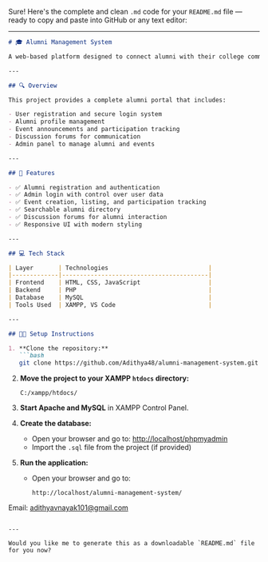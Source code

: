 Sure! Here's the complete and clean `.md` code for your `README.md` file — ready to copy and paste into GitHub or any text editor:

---

```markdown
# 🎓 Alumni Management System

A web-based platform designed to connect alumni with their college community. This system allows alumni to stay informed, interact with each other, and participate in events — all in one place.

---

## 🔍 Overview

This project provides a complete alumni portal that includes:

- User registration and secure login system
- Alumni profile management
- Event announcements and participation tracking
- Discussion forums for communication
- Admin panel to manage alumni and events

---

## 🚀 Features

- ✅ Alumni registration and authentication
- ✅ Admin login with control over user data
- ✅ Event creation, listing, and participation tracking
- ✅ Searchable alumni directory
- ✅ Discussion forums for alumni interaction
- ✅ Responsive UI with modern styling

---

## 💻 Tech Stack

| Layer       | Technologies                            |
|-------------|-----------------------------------------|
| Frontend    | HTML, CSS, JavaScript                   |
| Backend     | PHP                                     |
| Database    | MySQL                                   |
| Tools Used  | XAMPP, VS Code                          |

---

## 🧑‍💻 Setup Instructions

1. **Clone the repository:**
   ```bash
   git clone https://github.com/Adithya48/alumni-management-system.git
   ```

2. **Move the project to your XAMPP `htdocs` directory:**
   ```
   C:/xampp/htdocs/
   ```

3. **Start Apache and MySQL** in XAMPP Control Panel.

4. **Create the database:**
   - Open your browser and go to: [http://localhost/phpmyadmin](http://localhost/phpmyadmin)
   - Import the `.sql` file from the project (if provided)

5. **Run the application:**
   - Open your browser and go to:
     ```
     http://localhost/alumni-management-system/
     ```

Email: adithyavnayak101@gmail.com
```

---

Would you like me to generate this as a downloadable `README.md` file for you now?
